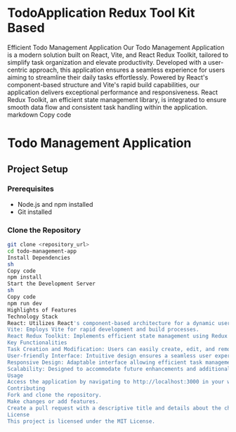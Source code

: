 # TodoApplication Redux Tool Kit Based
 Efficient Todo Management Application  Our Todo Management Application is a modern solution built on React, Vite, and React Redux Toolkit, tailored to simplify task organization and elevate productivity. Developed with a user-centric approach, this application ensures a seamless experience for users aiming to streamline their daily tasks effortlessly.  Powered by React's component-based structure and Vite's rapid build capabilities, our application delivers exceptional performance and responsiveness. React Redux Toolkit, an efficient state management library, is integrated to ensure smooth data flow and consistent task handling within the application.
markdown
Copy code
# Todo Management Application

## Project Setup

### Prerequisites
- Node.js and npm installed
- Git installed

### Clone the Repository
```sh
git clone <repository_url>
cd todo-management-app
Install Dependencies
sh
Copy code
npm install
Start the Development Server
sh
Copy code
npm run dev
Highlights of Features
Technology Stack
React: Utilizes React's component-based architecture for a dynamic user interface.
Vite: Employs Vite for rapid development and build processes.
React Redux Toolkit: Implements efficient state management using Redux Toolkit.
Key Functionalities
Task Creation and Modification: Users can easily create, edit, and remove tasks, simplifying task organization.
User-friendly Interface: Intuitive design ensures a seamless user experience across devices.
Responsive Design: Adaptable interface allowing efficient task management on various screen sizes.
Scalability: Designed to accommodate future enhancements and additional functionalities.
Usage
Access the application by navigating to http://localhost:3000 in your web browser after starting the development server.
Contributing
Fork and clone the repository.
Make changes or add features.
Create a pull request with a descriptive title and details about the changes made.
License
This project is licensed under the MIT License.